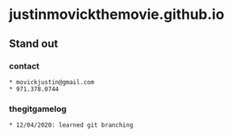 # justinmovickthemovie.github.io
## Stand out
### contact
	* movickjustin@gmail.com
	* 971.378.0744

### thegitgamelog
	* 12/04/2020: learned git branching
